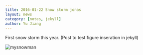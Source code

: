 ```yaml
---
title: 2016-01-22 Snow storm jonas
layout: news
category: [notes, jekyll]
author: Yu Jiang
---
```


First snow storm this year. 
(Post to test figure inseration in jekyll)


![mysnowman]({{site.url}}/images/posts/2016-01-22-snowman.JPG)
